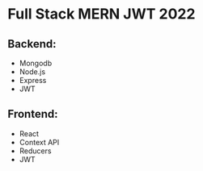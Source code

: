 # Full Stack MERN JWT 2022

## Backend:
- Mongodb
- Node.js
- Express
- JWT

## Frontend:
- React
- Context API
- Reducers
- JWT